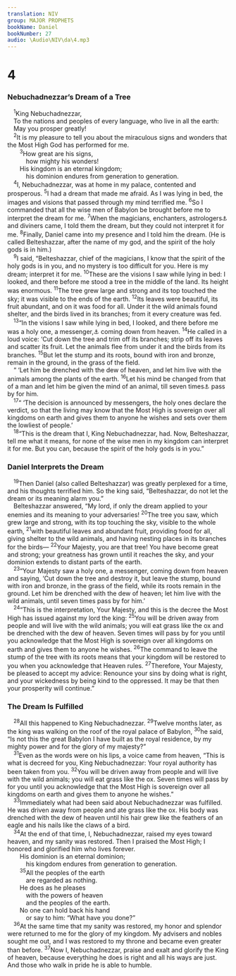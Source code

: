 ```yaml
---
translation: NIV
group: MAJOR PROPHETS
bookName: Daniel 
bookNumber: 27
audio: \Audio\NIV\da\4.mp3
---
```


<div class="title"><h1>4</h1><h3>Nebuchadnezzar’s Dream of a Tree </h3></div>
<span class="verse da_4_1"> <sup>1</sup>King Nebuchadnezzar, <br/> To the nations and peoples of every language, who live in all the earth: <br/> May you prosper greatly! <br/></span>
<span class="verse da_4_2"> <sup>2</sup>It is my pleasure to tell you about the miraculous signs and wonders that the Most High God has performed for me. <br/></span>
<span class="verse da_4_3">  <sup>3</sup>How great are his signs, <br/>   how mighty his wonders! <br/>  His kingdom is an eternal kingdom; <br/>   his dominion endures from generation to generation. <br/></span>
<span class="verse da_4_4"> <sup>4</sup>I, Nebuchadnezzar, was at home in my palace, contented and prosperous. </span>
<span class="verse da_4_5"><sup>5</sup>I had a dream that made me afraid. As I was lying in bed, the images and visions that passed through my mind terrified me. </span>
<span class="verse da_4_6"><sup>6</sup>So I commanded that all the wise men of Babylon be brought before me to interpret the dream for me. </span>
<span class="verse da_4_7"><sup>7</sup>When the magicians, enchanters, astrologers<a data-toggle="tooltip" data-placement="bottom" title="Or Chaldeans">⚓</a> and diviners came, I told them the dream, but they could not interpret it for me. </span>
<span class="verse da_4_8"><sup>8</sup>Finally, Daniel came into my presence and I told him the dream. (He is called Belteshazzar, after the name of my god, and the spirit of the holy gods is in him.) <br/></span>
<span class="verse da_4_9"> <sup>9</sup>I said, “Belteshazzar, chief of the magicians, I know that the spirit of the holy gods is in you, and no mystery is too difficult for you. Here is my dream; interpret it for me. </span>
<span class="verse da_4_10"><sup>10</sup>These are the visions I saw while lying in bed: I looked, and there before me stood a tree in the middle of the land. Its height was enormous. </span>
<span class="verse da_4_11"><sup>11</sup>The tree grew large and strong and its top touched the sky; it was visible to the ends of the earth. </span>
<span class="verse da_4_12"><sup>12</sup>Its leaves were beautiful, its fruit abundant, and on it was food for all. Under it the wild animals found shelter, and the birds lived in its branches; from it every creature was fed. <br/></span>
<span class="verse da_4_13"> <sup>13</sup>“In the visions I saw while lying in bed, I looked, and there before me was a holy one, a messenger,<a data-toggle="tooltip" data-placement="bottom" title="Or watchman ; also in verses 17 and 23">⚓</a> coming down from heaven. </span>
<span class="verse da_4_14"><sup>14</sup>He called in a loud voice: ‘Cut down the tree and trim off its branches; strip off its leaves and scatter its fruit. Let the animals flee from under it and the birds from its branches. </span>
<span class="verse da_4_15"><sup>15</sup>But let the stump and its roots, bound with iron and bronze, remain in the ground, in the grass of the field. <br/> “ ‘Let him be drenched with the dew of heaven, and let him live with the animals among the plants of the earth. </span>
<span class="verse da_4_16"><sup>16</sup>Let his mind be changed from that of a man and let him be given the mind of an animal, till seven times<a data-toggle="tooltip" data-placement="bottom" title="Or years ; also in verses 23, 25 and 32">⚓</a> pass by for him. <br/></span>
<span class="verse da_4_17"> <sup>17</sup>“ ‘The decision is announced by messengers, the holy ones declare the verdict, so that the living may know that the Most High is sovereign over all kingdoms on earth and gives them to anyone he wishes and sets over them the lowliest of people.’ <br/></span>
<span class="verse da_4_18"> <sup>18</sup>“This is the dream that I, King Nebuchadnezzar, had. Now, Belteshazzar, tell me what it means, for none of the wise men in my kingdom can interpret it for me. But you can, because the spirit of the holy gods is in you.” <br/></span>
<div class="title"><h3>Daniel Interprets the Dream </h3></div>
<span class="verse da_4_19"> <sup>19</sup>Then Daniel (also called Belteshazzar) was greatly perplexed for a time, and his thoughts terrified him. So the king said, “Belteshazzar, do not let the dream or its meaning alarm you.” <br/> Belteshazzar answered, “My lord, if only the dream applied to your enemies and its meaning to your adversaries! </span>
<span class="verse da_4_20"><sup>20</sup>The tree you saw, which grew large and strong, with its top touching the sky, visible to the whole earth, </span>
<span class="verse da_4_21"><sup>21</sup>with beautiful leaves and abundant fruit, providing food for all, giving shelter to the wild animals, and having nesting places in its branches for the birds— </span>
<span class="verse da_4_22"><sup>22</sup>Your Majesty, you are that tree! You have become great and strong; your greatness has grown until it reaches the sky, and your dominion extends to distant parts of the earth. <br/></span>
<span class="verse da_4_23"> <sup>23</sup>“Your Majesty saw a holy one, a messenger, coming down from heaven and saying, ‘Cut down the tree and destroy it, but leave the stump, bound with iron and bronze, in the grass of the field, while its roots remain in the ground. Let him be drenched with the dew of heaven; let him live with the wild animals, until seven times pass by for him.’ <br/></span>
<span class="verse da_4_24"> <sup>24</sup>“This is the interpretation, Your Majesty, and this is the decree the Most High has issued against my lord the king: </span>
<span class="verse da_4_25"><sup>25</sup>You will be driven away from people and will live with the wild animals; you will eat grass like the ox and be drenched with the dew of heaven. Seven times will pass by for you until you acknowledge that the Most High is sovereign over all kingdoms on earth and gives them to anyone he wishes. </span>
<span class="verse da_4_26"><sup>26</sup>The command to leave the stump of the tree with its roots means that your kingdom will be restored to you when you acknowledge that Heaven rules. </span>
<span class="verse da_4_27"><sup>27</sup>Therefore, Your Majesty, be pleased to accept my advice: Renounce your sins by doing what is right, and your wickedness by being kind to the oppressed. It may be that then your prosperity will continue.” <br/></span>
<div class="title"><h3>The Dream Is Fulfilled </h3></div>
<span class="verse da_4_28"> <sup>28</sup>All this happened to King Nebuchadnezzar. </span>
<span class="verse da_4_29"><sup>29</sup>Twelve months later, as the king was walking on the roof of the royal palace of Babylon, </span>
<span class="verse da_4_30"><sup>30</sup>he said, “Is not this the great Babylon I have built as the royal residence, by my mighty power and for the glory of my majesty?” <br/></span>
<span class="verse da_4_31"> <sup>31</sup>Even as the words were on his lips, a voice came from heaven, “This is what is decreed for you, King Nebuchadnezzar: Your royal authority has been taken from you. </span>
<span class="verse da_4_32"><sup>32</sup>You will be driven away from people and will live with the wild animals; you will eat grass like the ox. Seven times will pass by for you until you acknowledge that the Most High is sovereign over all kingdoms on earth and gives them to anyone he wishes.” <br/></span>
<span class="verse da_4_33"> <sup>33</sup>Immediately what had been said about Nebuchadnezzar was fulfilled. He was driven away from people and ate grass like the ox. His body was drenched with the dew of heaven until his hair grew like the feathers of an eagle and his nails like the claws of a bird. <br/></span>
<span class="verse da_4_34"> <sup>34</sup>At the end of that time, I, Nebuchadnezzar, raised my eyes toward heaven, and my sanity was restored. Then I praised the Most High; I honored and glorified him who lives forever. <br/>  His dominion is an eternal dominion; <br/>   his kingdom endures from generation to generation. <br/></span>
<span class="verse da_4_35">  <sup>35</sup>All the peoples of the earth <br/>   are regarded as nothing. <br/>  He does as he pleases <br/>   with the powers of heaven <br/>   and the peoples of the earth. <br/>  No one can hold back his hand <br/>   or say to him: “What have you done?” <br/></span>
<span class="verse da_4_36"> <sup>36</sup>At the same time that my sanity was restored, my honor and splendor were returned to me for the glory of my kingdom. My advisers and nobles sought me out, and I was restored to my throne and became even greater than before. </span>
<span class="verse da_4_37"><sup>37</sup>Now I, Nebuchadnezzar, praise and exalt and glorify the King of heaven, because everything he does is right and all his ways are just. And those who walk in pride he is able to humble. <br/></span>
